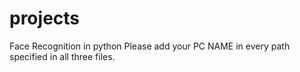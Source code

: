 # projects
Face Recognition in python 
Please add your PC NAME in every path specified in all three files.
